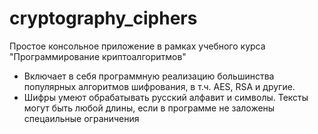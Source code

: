 # cryptography_ciphers
Простое консольное приложение в рамках учебного курса "Программирование криптоалгоритмов"
- Включает в себя программную реализацию большинства популярных алгоритмов шифрования, в т.ч. AES, RSA и другие. 
- Шифры умеют обрабатывать русский алфавит и символы. Тексты могут быть любой длины, если в программе не заложены спецаильные ограничения
